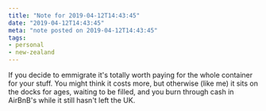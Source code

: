 ```yaml
---
title: "Note for 2019-04-12T14:43:45"
date: "2019-04-12T14:43:45"
meta: "note posted on 2019-04-12T14:43:45"
tags:
- personal
- new-zealand
---
```

If you decide to emmigrate it's totally worth paying for the whole container for your stuff. You might think it costs more, but otherwise (like me) it sits on the docks for ages, waiting to be filled, and you burn through cash in AirBnB's while it still hasn't left the UK.
